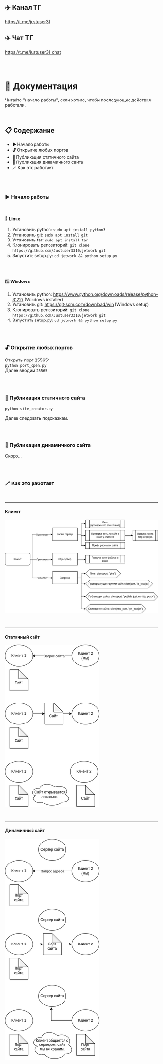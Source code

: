 ## ✈️ Канал ТГ
https://t.me/justuser31
## ✈️ Чат ТГ
https://t.me/justuser31_chat

<br>
<br>

# 📃 Документация
Читайте "начало работы", если хотите, чтобы последующие действия работали.

<br>

## 📋 Содержание
- ▶️ Начало работы
- 🔓 Открытие любых портов
- 📎 Публикация статичного сайта
- 📎 Публикация динамичного сайта
- 🪄 Как это работает


<br>
<br>

### ▶️ Начало работы

<br>

#### 🐧 Linux
1. Установить python: `sudo apt install python3`
2. Установить git: `sudo apt install git`
3. Установить tar: `sudo apt install tar`
4. Клонировать репозиторий: `git clone https://github.com/Justuser3310/jetwork.git`
5. Запустить setup.py: `cd jetwork && python setup.py`

<br>
<br>

#### 🪟 Windows
1. Установить python: https://www.python.org/downloads/release/python-3122/ (Windows installer)
2. Установить git: https://git-scm.com/download/win (Windows setup)
3. Клонировать репозиторий: `git clone https://github.com/Justuser3310/jetwork.git`
4. Запустить setup.py: `cd jetwork && python setup.py`

<br>
<br>

### 🔓 Открытие любых портов
Открыть порт 25565: \
`python port_open.py` \
Далее вводим `25565`

<br>
<br>

### 📎 Публикация статичного сайта
`python site_creator.py`

Далее следовать подсказкам.

<br>
<br>

### 📎 Публикация динамичного сайта

Скоро...

<br>
<br>

### 🪄 Как это работает

<br>

***
#### Клиент

![](https://github.com/Justuser3310/jetwork/blob/main/images/jetwork_client.png)

<br>

***
#### Статичный сайт

![](https://github.com/Justuser3310/jetwork/blob/main/images/jetwork_static.png)

<br>

***
#### Динамичный сайт

![](https://github.com/Justuser3310/jetwork/blob/main/images/jetwork_dynamic.png)

